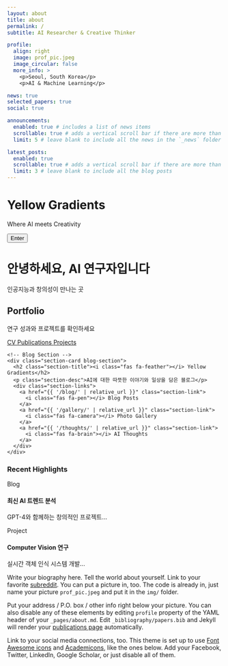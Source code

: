 ```yaml
---
layout: about
title: about
permalink: /
subtitle: AI Researcher & Creative Thinker

profile:
  align: right
  image: prof_pic.jpeg
  image_circular: false
  more_info: >
    <p>Seoul, South Korea</p>
    <p>AI & Machine Learning</p>

news: true
selected_papers: true
social: true

announcements:
  enabled: true # includes a list of news items
  scrollable: true # adds a vertical scroll bar if there are more than 3 news items
  limit: 5 # leave blank to include all the news in the `_news` folder

latest_posts:
  enabled: true
  scrollable: true # adds a vertical scroll bar if there are more than 3 new posts items
  limit: 3 # leave blank to include all the blog posts
---
```


<!-- 전체 화면 대문 섹션 -->
<div class="fullscreen-door-section" role="banner" aria-label="Yellow Gradients 입구">
  <!-- 떠다니는 입자 효과 -->
  <div class="floating-particles">
    <div class="particle"></div>
    <div class="particle"></div>
    <div class="particle"></div>
    <div class="particle"></div>
    <div class="particle"></div>
  </div>
  
  <div class="door-overlay">
    <h1 class="door-title">Yellow Gradients</h1>
    <p class="door-subtitle">Where AI meets Creativity</p>
    <div class="door-cta">
      <button class="enter-btn" onclick="scrollToContent()" aria-label="메인 컨텐츠로 이동">
        <i class="fas fa-door-open"></i> Enter
      </button>
    </div>
  </div>
  <div class="scroll-indicator" aria-hidden="true">
    <i class="fas fa-chevron-down"></i>
  </div>
</div>

<!-- 메인 컨텐츠 시작 -->
<div id="main-content" class="main-content-wrapper">
  <div class="hero-section">
    <h1 class="hero-title">안녕하세요, <span class="gradient-text">AI 연구자</span>입니다</h1>
    <p class="hero-subtitle">인공지능과 창의성이 만나는 곳</p>
  </div>

  <div class="main-sections">
    <!-- Portfolio Section -->
    <div class="section-card portfolio-section">
      <h2 class="section-title"><i class="fas fa-briefcase"></i> Portfolio</h2>
      <p class="section-desc">연구 성과와 프로젝트를 확인하세요</p>
      <div class="section-links">
        <a href="{{ '/cv/' | relative_url }}" class="section-link">
          <i class="fas fa-file-alt"></i> CV
        </a>
        <a href="{{ '/publications/' | relative_url }}" class="section-link">
          <i class="fas fa-book"></i> Publications
        </a>
        <a href="{{ '/projects/' | relative_url }}" class="section-link">
          <i class="fas fa-code"></i> Projects
        </a>
      </div>
    </div>

    <!-- Blog Section -->
    <div class="section-card blog-section">
      <h2 class="section-title"><i class="fas fa-feather"></i> Yellow Gradients</h2>
      <p class="section-desc">AI에 대한 따뜻한 이야기와 일상을 담은 블로그</p>
      <div class="section-links">
        <a href="{{ '/blog/' | relative_url }}" class="section-link">
          <i class="fas fa-pen"></i> Blog Posts
        </a>
        <a href="{{ '/gallery/' | relative_url }}" class="section-link">
          <i class="fas fa-camera"></i> Photo Gallery
        </a>
        <a href="{{ '/thoughts/' | relative_url }}" class="section-link">
          <i class="fas fa-brain"></i> AI Thoughts
        </a>
      </div>
    </div>
  </div>
</div>

<div class="recent-highlights">
  <h3 class="highlights-title">Recent Highlights</h3>
  <div class="highlights-grid">
    <!-- 최근 블로그 포스트 미리보기 -->
    <div class="highlight-card">
      <span class="highlight-badge">Blog</span>
      <h4>최신 AI 트렌드 분석</h4>
      <p>GPT-4와 함께하는 창의적인 프로젝트...</p>
    </div>
    <!-- 최근 프로젝트 -->
    <div class="highlight-card">
      <span class="highlight-badge">Project</span>
      <h4>Computer Vision 연구</h4>
      <p>실시간 객체 인식 시스템 개발...</p>
    </div>
  </div>
</div>

Write your biography here. Tell the world about yourself. Link to your favorite [subreddit](http://reddit.com). You can put a picture in, too. The code is already in, just name your picture `prof_pic.jpeg` and put it in the `img/` folder.

Put your address / P.O. box / other info right below your picture. You can also disable any of these elements by editing `profile` property of the YAML header of your `_pages/about.md`. Edit `_bibliography/papers.bib` and Jekyll will render your [publications page](/al-folio/publications/) automatically.

Link to your social media connections, too. This theme is set up to use [Font Awesome icons](https://fontawesome.com/) and [Academicons](https://jpswalsh.github.io/academicons/), like the ones below. Add your Facebook, Twitter, LinkedIn, Google Scholar, or just disable all of them.

<script>
function scrollToContent() {
  document.getElementById('main-content').scrollIntoView({ 
    behavior: 'smooth' 
  });
}
</script>
